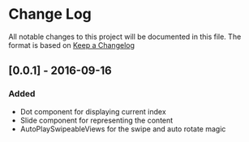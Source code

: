 # Change Log
All notable changes to this project will be documented in this file.
The format is based on [Keep a Changelog](http://keepachangelog.com/) 

## [0.0.1] - 2016-09-16
### Added
- Dot component for displaying current index
- Slide component for representing the content
- AutoPlaySwipeableViews for the swipe and auto rotate magic